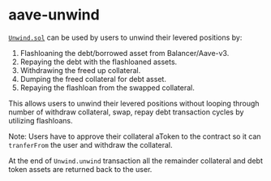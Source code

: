 # aave-unwind

[`Unwind.sol`](./src/Unwind.sol) can be used by users to unwind their levered
positions by:
1. Flashloaning the debt/borrowed asset from Balancer/Aave-v3.
2. Repaying the debt with the flashloaned assets.
3. Withdrawing the freed up collateral.
4. Dumping the freed collateral for debt asset.
5. Repaying the flashloan from the swapped collateral.

This allows users to unwind their levered positions without looping through
number of withdraw collateral, swap, repay debt transaction cycles by utilizing
flashloans.

Note: Users have to approve their collateral aToken to the contract so it can
`tranferFrom` the user and withdraw the collateral.

At the end of `Unwind.unwind` transaction all the remainder collateral and debt
token assets are returned back to the user.
